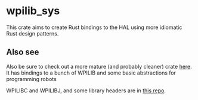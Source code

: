 # wpilib_sys

This crate aims to create Rust bindings to the HAL using more idiomatic Rust design patterns.

## Also see
Also be sure to check out a more mature (and probably cleaner) crate [here](https://github.com/robotrs/rust-wpilib).
It has bindings to a bunch of WPILIB and some basic abstractions for programming robots

WPILIBC and WPILIBJ, and some library headers are in [this repo](https://github.com/wpilibsuite/allwpilib).

